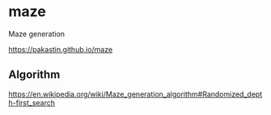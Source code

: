 # maze
Maze generation

https://pakastin.github.io/maze

## Algorithm
https://en.wikipedia.org/wiki/Maze_generation_algorithm#Randomized_depth-first_search
